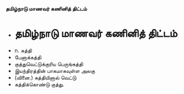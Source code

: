 **தமிழ்நாடு மாணவர் கணினித் திட்டம்**
- # தமிழ்நாடு மாணவர் கணினித் திட்டம்
- n. கத்தி
- பேனாக்கத்தி
- குத்துவெட்டுக்குரிய பெருங்கத்தி
- இயந்திரத்தின் பாகமாகவுள்ள அலகு
- (வினை.) கத்தியினால் வெட்டு
- கத்திக்கொண்டு குத்து.

